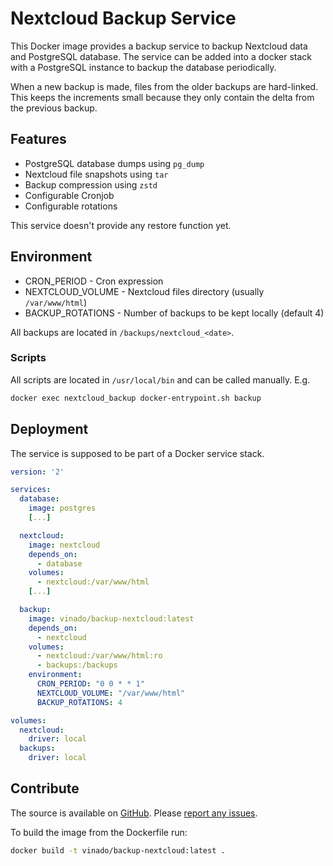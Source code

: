 # Nextcloud Backup Service

This Docker image provides a backup service to backup Nextcloud data and PostgreSQL database. The service can be added into a docker stack with a PostgreSQL instance to backup the database periodically.

When a new backup is made, files from the older backups are hard-linked. This keeps the increments small because they only contain the delta from the previous backup.

## Features

- PostgreSQL database dumps using `pg_dump`
- Nextcloud file snapshots using `tar`
- Backup compression using `zstd`
- Configurable Cronjob
- Configurable rotations

This service doesn't provide any restore function yet.

## Environment

- CRON_PERIOD - Cron expression
- NEXTCLOUD_VOLUME - Nextcloud files directory (usually `/var/www/html`)
- BACKUP_ROTATIONS - Number of backups to be kept locally (default 4)

All backups are located in `/backups/nextcloud_<date>`.

### Scripts

All scripts are located in `/usr/local/bin` and can be called manually. E.g.

```sh
docker exec nextcloud_backup docker-entrypoint.sh backup
```

## Deployment

The service is supposed to be part of a Docker service stack.

```yaml
version: '2'

services:
  database:
    image: postgres
    [...]

  nextcloud:
    image: nextcloud
    depends_on:
      - database
    volumes:
      - nextcloud:/var/www/html
    [...]

  backup:
    image: vinado/backup-nextcloud:latest
    depends_on:
      - nextcloud
    volumes:
      - nextcloud:/var/www/html:ro
      - backups:/backups
    environment:
      CRON_PERIOD: "0 0 * * 1"
      NEXTCLOUD_VOLUME: "/var/www/html"
      BACKUP_ROTATIONS: 4

volumes:
  nextcloud:
    driver: local
  backups:
    driver: local
```

## Contribute

The source is available on [GitHub](https://github.com/V1ncNet/docker). Please [report any issues](https://github.com/V1ncNet/docker/issues).

To build the image from the Dockerfile run:

```sh
docker build -t vinado/backup-nextcloud:latest .
```
